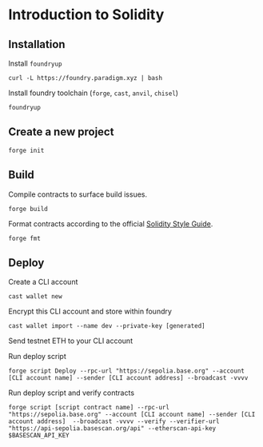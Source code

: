 # Introduction to Solidity

## Installation

Install `foundryup`
```
curl -L https://foundry.paradigm.xyz | bash
```

Install foundry toolchain (`forge`, `cast`, `anvil`, `chisel`)
```
foundryup
```

## Create a new project

```
forge init
```

## Build

Compile contracts to surface build issues.
```
forge build
```

Format contracts according to the official [Solidity Style Guide](https://docs.soliditylang.org/en/latest/style-guide.html).
```
forge fmt
```

## Deploy

Create a CLI account
```
cast wallet new
```

Encrypt this CLI account and store within foundry
```
cast wallet import --name dev --private-key [generated]
```

Send testnet ETH to your CLI account

Run deploy script
```
forge script Deploy --rpc-url "https://sepolia.base.org" --account [CLI account name] --sender [CLI account address] --broadcast -vvvv
```

Run deploy script and verify contracts
```
forge script [script contract name] --rpc-url "https://sepolia.base.org" --account [CLI account name] --sender [CLI account address]  --broadcast -vvvv --verify --verifier-url "https://api-sepolia.basescan.org/api" --etherscan-api-key $BASESCAN_API_KEY
```